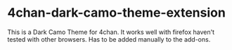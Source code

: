 # 4chan-dark-camo-theme-extension
This is a Dark Camo Theme for 4chan. It works well with firefox haven't tested with other browsers. Has to be added manually to the add-ons.
